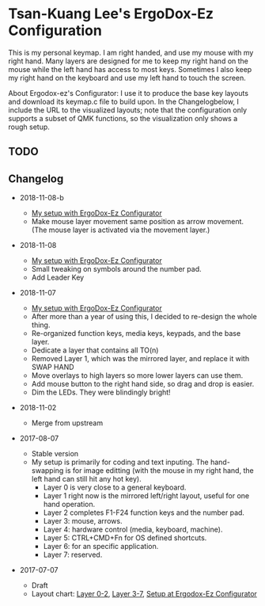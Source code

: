 # Tsan-Kuang Lee's ErgoDox-Ez Configuration

This is my personal keymap. I am right handed, and use my mouse with my right hand. Many layers are designed for me to keep my right hand on the mouse while the left hand has access to most keys. Sometimes I also keep my right hand on the keyboard and use my left hand to touch the screen.

About Ergodox-ez's Configurator: I use it to produce the base key layouts and download its keymap.c file to build upon. In the Changelogbelow, I include the URL to the visualized layouts; note that the configuration only supports a subset of QMK functions, so the visualization only shows a rough setup.

## TODO

## Changelog

* 2018-11-08-b
  * [My setup with ErgoDox-Ez Configurator](https://configure.ergodox-ez.com/layouts/oBGr)
  * Make mouse layer movement same position as arrow movement. (The mouse layer is activated via the movement layer.)

* 2018-11-08
  * [My setup with ErgoDox-Ez Configurator](https://configure.ergodox-ez.com/layouts/amWo)
  * Small tweaking on symbols around the number pad.
  * Add Leader Key

* 2018-11-07
  * [My setup with ErgoDox-Ez Configurator](https://configure.ergodox-ez.com/layouts/XlaM)
  * After more than a year of using this, I decided to re-design the whole thing.
  * Re-organized function keys, media keys, keypads, and the base layer.
  * Dedicate a layer that contains all TO(n)
  * Removed Layer 1, which was the mirrored layer, and replace it with SWAP HAND
  * Move overlays to high layers so more lower layers can use them.
  * Add mouse button to the right hand side, so drag and drop is easier.
  * Dim the LEDs. They were blindingly bright!

* 2018-11-02
  * Merge from upstream

* 2017-08-07
  * Stable version
  * My setup is primarily for coding and text inputing. The hand-swapping is for image editting (with the mouse in my right hand, the left hand can still hit any hot key).
    * Layer 0 is very close to a general keyboard.
    * Layer 1 right now is the mirrored left/right layout, useful for one hand operation.
    * Layer 2 completes F1-F24 function keys and the number pad.
    * Layer 3: mouse, arrows.
    * Layer 4: hardware control (media, keyboard, machine).
    * Layer 5: CTRL+CMD+Fn for OS defined shortcuts.
    * Layer 6: for an specific application.
    * Layer 7: reserved.

* 2017-07-07
  * Draft
  * Layout chart: [Layer 0-2](https://i.imgur.com/co6QRi3), [Layer 3-7](https://i.imgur.com/dZ3P2kc), [Setup at Ergodox-Ez Configurator](https://configure.ergodox-ez.com/layouts/XlOo)

